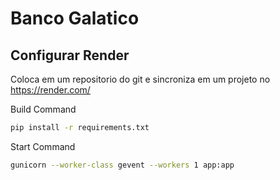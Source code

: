 # Banco Galatico

## Configurar Render
Coloca em um repositorio do git e sincroniza em um projeto no https://render.com/

Build Command 

```bash
pip install -r requirements.txt
```

Start Command
```bash
gunicorn --worker-class gevent --workers 1 app:app
```